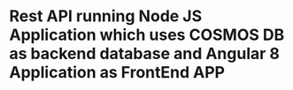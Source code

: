 # Rest API running Node JS Application which uses COSMOS DB as backend database and Angular 8 Application as FrontEnd APP 

